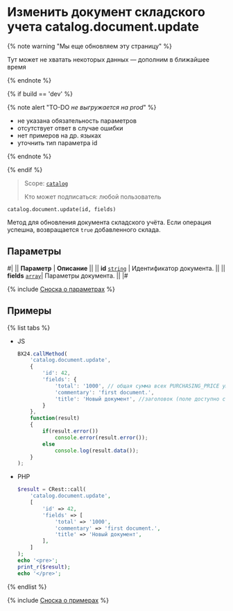 # Изменить документ складского учета catalog.document.update

{% note warning "Мы еще обновляем эту страницу" %}

Тут может не хватать некоторых данных — дополним в ближайшее время

{% endnote %}

{% if build == 'dev' %}

{% note alert "TO-DO _не выгружается на prod_" %}

- не указана обязательность параметров
- отсутствует ответ в случае ошибки 
- нет примеров на др. языках
- уточнить тип параметра id
  
{% endnote %}

{% endif %}

> Scope: [`catalog`](../../scopes/permissions.md)
>
> Кто может подписаться: любой пользователь

```http
catalog.document.update(id, fields)
```

Метод для обновления документа складского учёта.
Если операция успешна, возвращается `true` добавленного склада.

## Параметры

#|
|| **Параметр** | **Описание** ||
|| **id**
[`string`](../../data-types.md) | Идентификатор документа. ||
|| **fields** 
[`array`](../../data-types.md)|  Параметры документа. ||
|#

{% include [Сноска о параметрах](../../../_includes/required.md) %}

## Примеры

{% list tabs %}

- JS
  
    ```js
    BX24.callMethod(
        'catalog.document.update',
        {
            'id': 42,
            'fields': {
                'total': '1000', // общая сумма всех PURCHASING_PRICE умноженных на AMOUNT
                'commentary': 'first document.',
                'title': 'Новый документ', //заголовок (поле доступно с версии catalog 22.200.0)
            }
        },
        function(result)
        {
            if(result.error())
                console.error(result.error());
            else
                console.log(result.data());
        }
    );
    ```

- PHP

    ```php
    $result = CRest::call(
        'catalog.document.update',
        [
            'id' => 42,
            'fields' => [
                'total' => '1000',
                'commentary' => 'first document.',
                'title' => 'Новый документ',
            ],
        ]
    );
    echo '<pre>';
    print_r($result);
    echo '</pre>';
    ```

{% endlist %}

{% include [Сноска о примерах](../../../_includes/examples.md) %}
